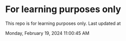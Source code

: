 # For learning purposes only
This repo is for learning purposes only.
Last updated at

Monday, February 19, 2024 11:00:45 AM

